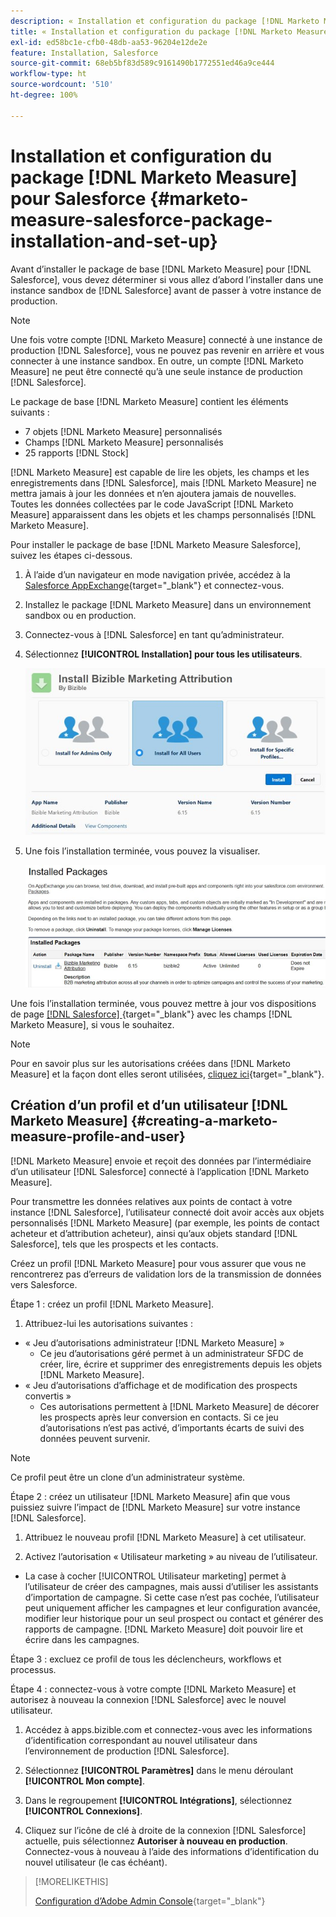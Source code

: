 ```yaml
---
description: « Installation et configuration du package [!DNL Marketo Measure] pour Salesforce - [!DNL Marketo Measure] - Documentation du produit »
title: « Installation et configuration du package [!DNL Marketo Measure] [!DNL Salesforce]  »
exl-id: ed58bc1e-cfb0-48db-aa53-96204e12de2e
feature: Installation, Salesforce
source-git-commit: 68eb5bf83d589c9161490b1772551ed46a9ce444
workflow-type: ht
source-wordcount: '510'
ht-degree: 100%

---
```


# Installation et configuration du package [!DNL Marketo Measure] pour Salesforce {#marketo-measure-salesforce-package-installation-and-set-up}

Avant d’installer le package de base [!DNL Marketo Measure] pour [!DNL Salesforce], vous devez déterminer si vous allez d’abord l’installer dans une instance sandbox de [!DNL Salesforce] avant de passer à votre instance de production.

>[!NOTE]
>
>Une fois votre compte [!DNL Marketo Measure] connecté à une instance de production [!DNL Salesforce], vous ne pouvez pas revenir en arrière et vous connecter à une instance sandbox. En outre, un compte [!DNL Marketo Measure] ne peut être connecté qu’à une seule instance de production [!DNL Salesforce].

Le package de base [!DNL Marketo Measure] contient les éléments suivants :

* 7 objets [!DNL Marketo Measure] personnalisés
* Champs [!DNL Marketo Measure] personnalisés
* 25 rapports [!DNL Stock]

[!DNL Marketo Measure] est capable de lire les objets, les champs et les enregistrements dans [!DNL Salesforce], mais [!DNL Marketo Measure] ne mettra jamais à jour les données et n’en ajoutera jamais de nouvelles. Toutes les données collectées par le code JavaScript [!DNL Marketo Measure] apparaissent dans les objets et les champs personnalisés [!DNL Marketo Measure].

Pour installer le package de base [!DNL Marketo Measure Salesforce], suivez les étapes ci-dessous.

1. À l’aide d’un navigateur en mode navigation privée, accédez à la [Salesforce AppExchange](https://appexchange.salesforce.com/appxListingDetail?listingId=a0N3000000B3KLuEAN){target="_blank"} et connectez-vous.

1. Installez le package [!DNL Marketo Measure] dans un environnement sandbox ou en production.

1. Connectez-vous à [!DNL Salesforce] en tant qu’administrateur.

1. Sélectionnez **[!UICONTROL Installation] pour tous les utilisateurs**.

   ![](assets/marketo-measure-salesforce-package-installation-and-set-up-1.png)

1. Une fois l’installation terminée, vous pouvez la visualiser.

   ![](assets/marketo-measure-salesforce-package-installation-and-set-up-2.png)

Une fois l’installation terminée, vous pouvez mettre à jour vos dispositions de page [[!DNL Salesforce] ](/help/configuration-and-setup/marketo-measure-and-salesforce/page-layout-instructions.md){target="_blank"} avec les champs [!DNL Marketo Measure], si vous le souhaitez.

>[!NOTE]
>
>Pour en savoir plus sur les autorisations créées dans [!DNL Marketo Measure] et la façon dont elles seront utilisées, [cliquez ici](/help/configuration-and-setup/marketo-measure-and-salesforce/marketo-measure-permission-sets.md){target="_blank"}.

## Création d’un profil et d’un utilisateur [!DNL Marketo Measure] {#creating-a-marketo-measure-profile-and-user}

[!DNL Marketo Measure] envoie et reçoit des données par l’intermédiaire d’un utilisateur [!DNL Salesforce] connecté à l’application [!DNL Marketo Measure].

Pour transmettre les données relatives aux points de contact à votre instance [!DNL Salesforce], l’utilisateur connecté doit avoir accès aux objets personnalisés [!DNL Marketo Measure] (par exemple, les points de contact acheteur et d’attribution acheteur), ainsi qu’aux objets standard [!DNL Salesforce], tels que les prospects et les contacts.

Créez un profil [!DNL Marketo Measure] pour vous assurer que vous ne rencontrerez pas d’erreurs de validation lors de la transmission de données vers Salesforce.

Étape 1 : créez un profil [!DNL Marketo Measure].

1. Attribuez-lui les autorisations suivantes :

* « Jeu d’autorisations administrateur [!DNL Marketo Measure] »
   * Ce jeu d’autorisations géré permet à un administrateur SFDC de créer, lire, écrire et supprimer des enregistrements depuis les objets [!DNL Marketo Measure].
* « Jeu d’autorisations d’affichage et de modification des prospects convertis »
   * Ces autorisations permettent à [!DNL Marketo Measure] de décorer les prospects après leur conversion en contacts. Si ce jeu d’autorisations n’est pas activé, d’importants écarts de suivi des données peuvent survenir.

>[!NOTE]
>
>Ce profil peut être un clone d’un administrateur système.

Étape 2 : créez un utilisateur [!DNL Marketo Measure] afin que vous puissiez suivre l’impact de [!DNL Marketo Measure] sur votre instance [!DNL Salesforce].

1. Attribuez le nouveau profil [!DNL Marketo Measure] à cet utilisateur.

1. Activez l’autorisation « Utilisateur marketing » au niveau de l’utilisateur.

* La case à cocher [!UICONTROL Utilisateur marketing] permet à l’utilisateur de créer des campagnes, mais aussi d’utiliser les assistants d’importation de campagne. Si cette case n’est pas cochée, l’utilisateur peut uniquement afficher les campagnes et leur configuration avancée, modifier leur historique pour un seul prospect ou contact et générer des rapports de campagne. [!DNL Marketo Measure] doit pouvoir lire et écrire dans les campagnes.

Étape 3 : excluez ce profil de tous les déclencheurs, workflows et processus.

Étape 4 : connectez-vous à votre compte [!DNL Marketo Measure] et autorisez à nouveau la connexion [!DNL Salesforce] avec le nouvel utilisateur.

1. Accédez à apps.bizible.com et connectez-vous avec les informations d’identification correspondant au nouvel utilisateur dans l’environnement de production [!DNL Salesforce].

1. Sélectionnez **[!UICONTROL Paramètres]** dans le menu déroulant **[!UICONTROL Mon compte]**.

1. Dans le regroupement **[!UICONTROL Intégrations]**, sélectionnez **[!UICONTROL Connexions]**.

1. Cliquez sur l’icône de clé à droite de la connexion [!DNL Salesforce] actuelle, puis sélectionnez **Autoriser à nouveau en production**. Connectez-vous à nouveau à l’aide des informations d’identification du nouvel utilisateur (le cas échéant).

>[!MORELIKETHIS]
>
>[Configuration d’Adobe Admin Console](/help/configuration-and-setup/getting-started-with-marketo-measure/adobe-admin-console-setup.md){target="_blank"}
